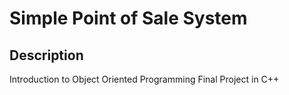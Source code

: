 # Simple Point of Sale System

## Description

Introduction to Object Oriented Programming Final Project in C++
